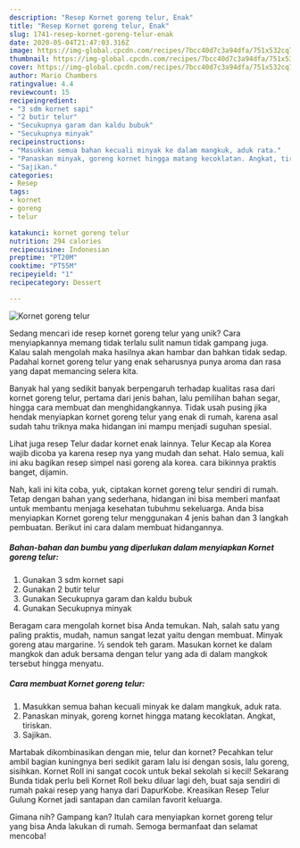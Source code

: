```yaml
---
description: "Resep Kornet goreng telur, Enak"
title: "Resep Kornet goreng telur, Enak"
slug: 1741-resep-kornet-goreng-telur-enak
date: 2020-05-04T21:47:03.316Z
image: https://img-global.cpcdn.com/recipes/7bcc40d7c3a94dfa/751x532cq70/kornet-goreng-telur-foto-resep-utama.jpg
thumbnail: https://img-global.cpcdn.com/recipes/7bcc40d7c3a94dfa/751x532cq70/kornet-goreng-telur-foto-resep-utama.jpg
cover: https://img-global.cpcdn.com/recipes/7bcc40d7c3a94dfa/751x532cq70/kornet-goreng-telur-foto-resep-utama.jpg
author: Mario Chambers
ratingvalue: 4.4
reviewcount: 15
recipeingredient:
- "3 sdm kornet sapi"
- "2 butir telur"
- "Secukupnya garam dan kaldu bubuk"
- "Secukupnya minyak"
recipeinstructions:
- "Masukkan semua bahan kecuali minyak ke dalam mangkuk, aduk rata."
- "Panaskan minyak, goreng kornet hingga matang kecoklatan. Angkat, tiriskan."
- "Sajikan."
categories:
- Resep
tags:
- kornet
- goreng
- telur

katakunci: kornet goreng telur 
nutrition: 294 calories
recipecuisine: Indonesian
preptime: "PT20M"
cooktime: "PT55M"
recipeyield: "1"
recipecategory: Dessert

---
```



![Kornet goreng telur](https://img-global.cpcdn.com/recipes/7bcc40d7c3a94dfa/751x532cq70/kornet-goreng-telur-foto-resep-utama.jpg)

Sedang mencari ide resep kornet goreng telur yang unik? Cara menyiapkannya memang tidak terlalu sulit namun tidak gampang juga. Kalau salah mengolah maka hasilnya akan hambar dan bahkan tidak sedap. Padahal kornet goreng telur yang enak seharusnya punya aroma dan rasa yang dapat memancing selera kita.

Banyak hal yang sedikit banyak berpengaruh terhadap kualitas rasa dari kornet goreng telur, pertama dari jenis bahan, lalu pemilihan bahan segar, hingga cara membuat dan menghidangkannya. Tidak usah pusing jika hendak menyiapkan kornet goreng telur yang enak di rumah, karena asal sudah tahu triknya maka hidangan ini mampu menjadi suguhan spesial.

Lihat juga resep Telur dadar kornet enak lainnya. Telur Kecap ala Korea wajib dicoba ya karena resep nya yang mudah dan sehat. Halo semua, kali ini aku bagikan resep simpel nasi goreng ala korea. cara bikinnya praktis banget, dijamin.


Nah, kali ini kita coba, yuk, ciptakan kornet goreng telur sendiri di rumah. Tetap dengan bahan yang sederhana, hidangan ini bisa memberi manfaat untuk membantu menjaga kesehatan tubuhmu sekeluarga. Anda bisa menyiapkan Kornet goreng telur menggunakan 4 jenis bahan dan 3 langkah pembuatan. Berikut ini cara dalam membuat hidangannya.

<!--inarticleads1-->

##### Bahan-bahan dan bumbu yang diperlukan dalam menyiapkan Kornet goreng telur:

1. Gunakan 3 sdm kornet sapi
1. Gunakan 2 butir telur
1. Gunakan Secukupnya garam dan kaldu bubuk
1. Gunakan Secukupnya minyak


Beragam cara mengolah kornet bisa Anda temukan. Nah, salah satu yang paling praktis, mudah, namun sangat lezat yaitu dengan membuat. Minyak goreng atau margarine. ½ sendok teh garam. Masukan kornet ke dalam mangkok dan aduk bersama dengan telur yang ada di dalam mangkok tersebut hingga menyatu. 

<!--inarticleads2-->

##### Cara membuat Kornet goreng telur:

1. Masukkan semua bahan kecuali minyak ke dalam mangkuk, aduk rata.
1. Panaskan minyak, goreng kornet hingga matang kecoklatan. Angkat, tiriskan.
1. Sajikan.


Martabak dikombinasikan dengan mie, telur dan kornet? Pecahkan telur ambil bagian kuningnya beri sedikit garam lalu isi dengan sosis, lalu goreng, sisihkan. Kornet Roll ini sangat cocok untuk bekal sekolah si kecil! Sekarang Bunda tidak perlu beli Kornet Roll beku diluar lagi deh, buat saja sendiri di rumah pakai resep yang hanya dari DapurKobe. Kreasikan Resep Telur Gulung Kornet jadi santapan dan camilan favorit keluarga. 

Gimana nih? Gampang kan? Itulah cara menyiapkan kornet goreng telur yang bisa Anda lakukan di rumah. Semoga bermanfaat dan selamat mencoba!
